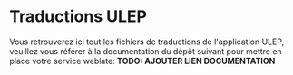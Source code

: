 # Traductions ULEP

Vous retrouverez ici tout les fichiers de traductions de l'application ULEP, veuillez vous référer à la documentation du dépôt suivant pour mettre en place votre service weblate: **TODO: AJOUTER LIEN DOCUMENTATION**
